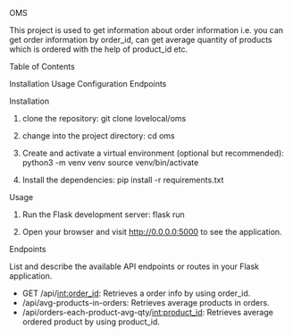 OMS


This project is used to get information about order information i.e. you can get order information by order_id, can get average quantity of products which is ordered with the help of product_id etc.


Table of Contents

Installation
Usage
Configuration
Endpoints


Installation

1. clone the repository:
git clone lovelocal/oms

2. change into the project directory:
cd oms

3. Create and activate a virtual environment (optional but recommended):
python3 -m venv venv
source venv/bin/activate

4. Install the dependencies:
pip install -r requirements.txt


Usage

1. Run the Flask development server:
flask run

2. Open your browser and visit http://0.0.0.0:5000 to see the application.


Endpoints

List and describe the available API endpoints or routes in your Flask application.

* GET /api/<int:order_id>: Retrieves a order info by using order_id.
* /api/avg-products-in-orders: Retrieves average products in orders.
* /api/orders-each-product-avg-qty/<int:product_id>: Retrieves average ordered product by using product_id.
